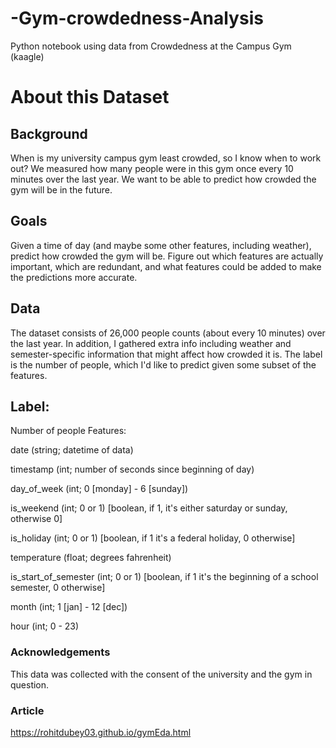 # -Gym-crowdedness-Analysis
Python notebook using data from Crowdedness at the Campus Gym (kaagle)


# About this Dataset


## Background

When is my university campus gym least crowded, so I know when to work out? We measured how many people were in this gym once every 10 minutes over the last year. We want to be able to predict how crowded the gym will be in the future.

## Goals

Given a time of day (and maybe some other features, including weather), predict how crowded the gym will be.
Figure out which features are actually important, which are redundant, and what features could be added to make the predictions more accurate.

## Data

The dataset consists of 26,000 people counts (about every 10 minutes) over the last year. In addition, I gathered extra info including weather and semester-specific information that might affect how crowded it is. The label is the number of people, which I'd like to predict given some subset of the features.

## Label:

Number of people
Features:

date (string; datetime of data)

timestamp (int; number of seconds since beginning of day)

day_of_week (int; 0 [monday] - 6 [sunday])

is_weekend (int; 0 or 1) [boolean, if 1, it's either saturday or sunday, otherwise 0]

is_holiday (int; 0 or 1) [boolean, if 1 it's a federal holiday, 0 otherwise]

temperature (float; degrees fahrenheit)

is_start_of_semester (int; 0 or 1) [boolean, if 1 it's the beginning of a school semester, 0 otherwise]

month (int; 1 [jan] - 12 [dec])

hour (int; 0 - 23)



### Acknowledgements

This data was collected with the consent of the university and the gym in question.

### Article

https://rohitdubey03.github.io/gymEda.html

